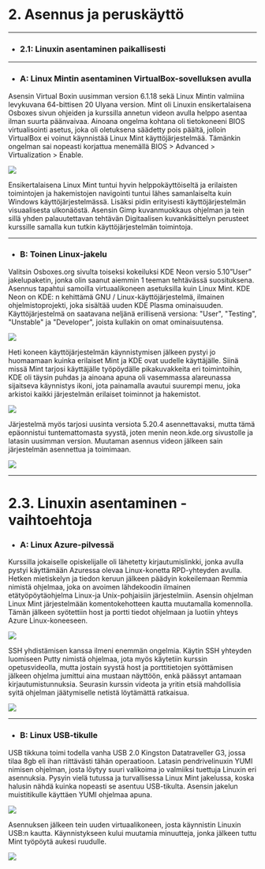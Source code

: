 # 2\. Asennus ja peruskäyttö
---
- ### 2.1: Linuxin asentaminen paikallisesti
---
- ### A: Linux Mintin asentaminen VirtualBox-sovelluksen avulla

Asensin Virtual Boxin uusimman version 6.1.18 sekä Linux Mintin valmiina levykuvana 64-bittisen 20 Ulyana version. Mint oli Linuxin ensikertalaisena Osboxes sivun ohjeiden ja kurssilla annetun videon avulla helppo asentaa ilman suurta päänvaivaa. Ainoana ongelma kohtana oli tietokoneeni BIOS virtualisointi asetus, joka oli oletuksena säädetty pois päältä, jolloin VirtualBox ei voinut käynnistää Linux Mint käyttöjärjestelmää. Tämänkin ongelman sai nopeasti korjattua menemällä BIOS > Advanced > Virtualization > Enable.

![](https://raw.githubusercontent.com/PetteriHavia/E9955-3003-Linux-Johdatus/main/src/Kuvat/LinuxMint.jpg)

Ensikertalaisena Linux Mint tuntui hyvin helppokäyttöiseltä ja erilaisten toimintojen ja hakemistojen navigointi tuntui lähes samanlaiselta kuin Windows käyttöjärjestelmässä. Lisäksi pidin erityisesti käyttöjärjestelmän visuaalisesta ulkonäöstä. Asensin Gimp kuvanmuokkaus ohjelman ja tein sillä yhden palauutettavan tehtävän Digitaalisen kuvankäsittelyn perusteet kurssille samalla kun tutkin käyttöjärjestelmän toimintoja.

---

- ### B: Toinen Linux-jakelu

Valitsin Osboxes.org sivulta toiseksi kokeiluksi KDE Neon versio 5.10”User” jakelupaketin, jonka olin saanut aiemmin 1 teeman tehtävässä suosituksena. Asennus tapahtui samoilla virtuaalikoneen asetuksilla kuin Linux Mint. KDE Neon on KDE: n kehittämä GNU / Linux-käyttöjärjestelmä, ilmainen ohjelmistoprojekti, joka sisältää uuden KDE Plasma ominaisuuden. Käyttöjärjestelmä on saatavana neljänä erillisenä versiona: "User", "Testing", "Unstable" ja "Developer", joista kullakin on omat ominaisuutensa.

![](https://raw.githubusercontent.com/PetteriHavia/E9955-3003-Linux-Johdatus/main/src/Kuvat/kde_neon.jpg)

Heti koneen käyttöjärjestelmän käynnistymisen jälkeen pystyi jo huomaamaan kuinka erilaiset Mint ja KDE ovat uudelle käyttäjälle. Siinä missä Mint tarjosi käyttäjälle työpöydälle pikakuvakkeita eri toimintoihin, KDE oli täysin puhdas ja ainoana apuna oli vasemmassa alareunassa sijaitseva käynnistys ikoni, jota painamalla avautui suurempi menu, joka arkistoi kaikki järjestelmän erilaiset toiminnot ja hakemistot.

![](https://raw.githubusercontent.com/PetteriHavia/E9955-3003-Linux-Johdatus/main/src/Kuvat/kde_neon2.jpg)

Järjestelmä myös tarjosi uusinta versiota 5.20.4 asennettavaksi, mutta tämä epäonnistui tuntemattomasta syystä, joten menin neon.kde.org sivustolle ja latasin uusimman version. Muutaman asennus videon jälkeen sain järjestelmän asennettua ja toimimaan.

![](https://raw.githubusercontent.com/PetteriHavia/E9955-3003-Linux-Johdatus/main/src/Kuvat/kde_neon5.20.4new.jpg)

---

# 2.3\. Linuxin asentaminen - vaihtoehtoja

- ### A: Linux Azure-pilvessä

Kurssilla jokaiselle opiskelijalle oli lähetetty kirjautumislinkki, jonka avulla pystyi käyttämään Azuressa olevaa Linux-konetta RPD-yhteyden avulla. Hetken mietiskelyn ja tiedon keruun jälkeen päädyin kokeilemaan Remmia nimistä ohjelmaa, joka on avoimen lähdekoodin ilmainen etätyöpöytäohjelma Linux-ja Unix-pohjaisiin järjestelmiin. Asensin ohjelman Linux Mint järjestelmään komentokehotteen kautta muutamalla komennolla. Tämän jälkeen syötettiin host ja portti tiedot ohjelmaan ja luotiin yhteys Azure Linux-koneeseen.

![](https://raw.githubusercontent.com/PetteriHavia/E9955-3003-Linux-Johdatus/main/src/Kuvat/remmina.jpg)

SSH yhdistämisen kanssa ilmeni enemmän ongelmia. Käytin SSH yhteyden luomiseen Putty nimistä ohjelmaa, jota myös käytetiin kurssin opetusvideolla, mutta jostain syystä host ja porttitietojen syöttämisen jälkeen ohjelma jumittui aina mustaan näyttöön, enkä päässyt antamaan kirjautumistunnuksia. Seurasin kurssin videota ja yritin etsiä mahdollisia syitä ohjelman jäätymiselle netistä löytämättä ratkaisua.

![](https://raw.githubusercontent.com/PetteriHavia/E9955-3003-Linux-Johdatus/main/src/Kuvat/Putty.jpg)

---

- ### B: Linux USB-tikulle

USB tikkuna toimi todella vanha USB 2.0 Kingston Datatraveller G3, jossa tilaa 8gb eli ihan riittävästi tähän operaatioon. Latasin pendrivelinuxin YUMI nimisen ohjelman, josta löytyy suuri valikoima jo valmiiksi tuettuja Linuxin eri asennuksia. Pysyin vielä tutussa ja turvallisessa Linux Mint jakelussa, koska halusin nähdä kuinka nopeasti se asentuu USB-tikulta. Asensin jakelun muistitikulle käyttäen YUMI ohjelmaa apuna.

![](https://raw.githubusercontent.com/PetteriHavia/E9955-3003-Linux-Johdatus/main/src/Kuvat/usb_boot.jpg)

Asennuksen jälkeen tein uuden virtuaalikoneen, josta käynnistin Linuxin USB:n kautta. Käynnistykseen kului muutamia minuutteja, jonka jälkeen tuttu Mint työpöytä aukesi ruudulle.

![](https://raw.githubusercontent.com/PetteriHavia/E9955-3003-Linux-Johdatus/main/src/Kuvat/usb_mint.jpg)
